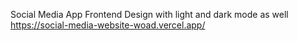 Social Media App Frontend Design with light and dark mode as well
https://social-media-website-woad.vercel.app/
